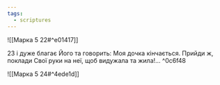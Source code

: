 ```yaml
---
tags:
  - scriptures
---
```


![[Марка 5 22#^e01417]]

23 і дуже благає Його та говорить: Моя дочка кінчається. Прийди ж, поклади Свої руки на неї, щоб видужала та жила!... ^0c6f48

![[Марка 5 24#^4ede1d]]